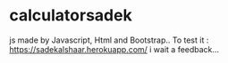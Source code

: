# calculatorsadek
js
made by Javascript, Html and Bootstrap..
To test it :
https://sadekalshaar.herokuapp.com/
i wait a feedback...
